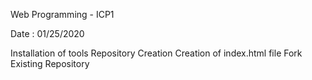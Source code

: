 Web Programming - ICP1

Date : 01/25/2020

Installation of tools
Repository Creation
Creation of index.html file
Fork Existing Repository
